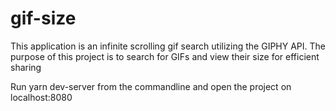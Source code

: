# gif-size

This application is an infinite scrolling gif search utilizing the GIPHY API. The purpose of this project is to search for GIFs and view their size for efficient sharing

Run yarn dev-server from the commandline and open the project on localhost:8080
